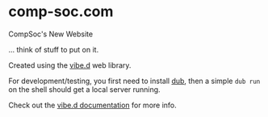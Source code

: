 comp-soc.com
============

CompSoc's New Website

... think of stuff to put on it.

Created using the [vibe.d](http://vibed.org/) web library.

For development/testing, you first need to install [dub](https://github.com/rejectedsoftware/dub/), then a simple `dub run` on the shell should get a local server running.

Check out the [vibe.d documentation](http://vibed.org/docs) for more info.

